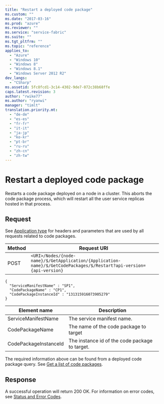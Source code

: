 ```yaml
---
title: "Restart a deployed code package"
ms.custom: ""
ms.date: "2017-03-16"
ms.prod: "azure"
ms.reviewer: ""
ms.service: "service-fabric"
ms.suite: ""
ms.tgt_pltfrm: ""
ms.topic: "reference"
applies_to: 
  - "Azure"
  - "Windows 10"
  - "Windows 8"
  - "Windows 8.1"
  - "Windows Server 2012 R2"
dev_langs: 
  - "CSharp"
ms.assetid: 5fc8fcd1-3c14-4302-9de7-072c38b68ffe
caps.latest.revision: 3
author: "rwike77"
ms.author: "ryanwi"
manager: "timlt"
translation.priority.mt: 
  - "de-de"
  - "es-es"
  - "fr-fr"
  - "it-it"
  - "ja-jp"
  - "ko-kr"
  - "pt-br"
  - "ru-ru"
  - "zh-cn"
  - "zh-tw"
---
```

# Restart a deployed code package
Restarts a code package deployed on a node in a cluster. This aborts the code package process, which will restart all the user service replicas hosted in that process.  
  
## Request  
 See [Application type](application-type.md) for headers and parameters that are used by all requests related to code packages.  
  
|Method|Request URI|  
|------------|-----------------|  
|POST|`<URI>/Nodes/{node-name}/$/GetApplication/{Application-name}/$/GetCodePackages/$/Restart?api-version={api-version}`|  
```
{
  "ServiceManifestName" : "SP1",
  "CodePackageName" : "CP1",
  "CodePackageInstanceId" : "131315916073905279"
}
```

|Element name|Description|
|------------|-----------------|
|ServiceManifestName|The service manifest name.|
|CodePackageName|The name of the code package to target|
|CodePackageInstanceId|The instance id of the code package to target.|

The required information above can be found from a deployed code package query.  See [Get a list of code packages](get-a-list-of-code-packages.md).
  
## Response  
 A successful operation will return 200 OK. For information on error codes, see [Status and Error Codes](status-and-error-codes1.md).